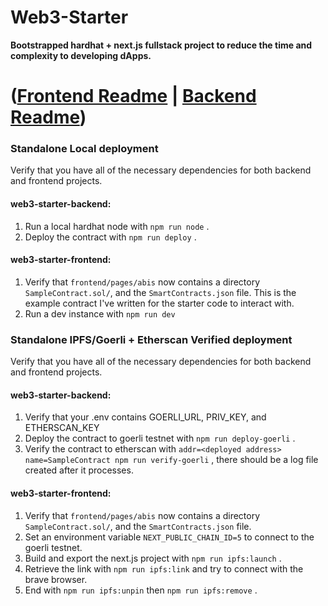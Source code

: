 # **Web3-Starter**

**Bootstrapped hardhat + next.js fullstack project to reduce the time and complexity to developing dApps.**

# ([Frontend Readme](frontend/README.md) | [Backend Readme](backend/README.md))

### **Standalone Local deployment**
Verify that you have all of the necessary dependencies for both backend and frontend projects.

#### **web3-starter-backend:**
1. Run a local hardhat node with `npm run node` .
2. Deploy the contract with `npm run deploy` .

#### **web3-starter-frontend:**
1. Verify that `frontend/pages/abis` now contains a directory `SampleContract.sol/`, and the `SmartContracts.json` file. This is the example contract I've written for the starter code to interact with.
2. Run a dev instance with `npm run dev`


### **Standalone IPFS/Goerli + Etherscan Verified deployment**
Verify that you have all of the necessary dependencies for both backend and frontend projects.
#### **web3-starter-backend:**
1. Verify that your .env contains GOERLI_URL, PRIV_KEY, and ETHERSCAN_KEY
2. Deploy the contract to goerli testnet with `npm run deploy-goerli` .
3. Verify the contract to etherscan with `addr=<deployed address> name=SampleContract npm run verify-goerli` , there should be a log file created after it processes.

#### **web3-starter-frontend:**
1. Verify that `frontend/pages/abis` now contains a directory `SampleContract.sol/`, and the `SmartContracts.json` file. 
2. Set an environment variable `NEXT_PUBLIC_CHAIN_ID=5` to connect to the goerli testnet.
3. Build and export the next.js project with `npm run ipfs:launch` .
4. Retrieve the link with `npm run ipfs:link` and try to connect with the brave browser.
5. End with `npm run ipfs:unpin` then `npm run ipfs:remove` .
